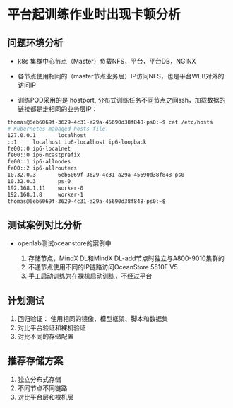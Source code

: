 平台起训练作业时出现卡顿分析
=============================================================


问题环境分析
-------------------------------------------------------------

* k8s 集群中心节点（Master）负载NFS，平台，平台DB，NGINX

* 各节点使用相同的（master节点业务层）IP访问NFS，也是平台WEB对外的访问IP

* 训练POD采用的是 hostport, 分布式训练任务不同节点之间ssh，加载数据的链接都是走相同的业务层IP：

```bash
thomas@6eb6069f-3629-4c31-a29a-45690d38f848-ps0:~$ cat /etc/hosts 
# Kubernetes-managed hosts file.
127.0.0.1       localhost
::1     localhost ip6-localhost ip6-loopback
fe00::0 ip6-localnet
fe00::0 ip6-mcastprefix
fe00::1 ip6-allnodes
fe00::2 ip6-allrouters
10.32.0.3       6eb6069f-3629-4c31-a29a-45690d38f848-ps0
10.32.0.3       ps-0
192.168.1.11    worker-0
192.168.1.8     worker-1
thomas@6eb6069f-3629-4c31-a29a-45690d38f848-ps0:~$ 
```

测试案例对比分析
------------------------------------------------------------

* openlab测试oceanstore的案例中

    1. 存储节点，MindX DL和MindX DL-add节点时独立与A800-9010集群的
    2. 不通节点使用不同的IP链路访问OceanStore 5510F V5
    3. 手工启动训练为在裸机启动训练，不经过平台



计划测试
------------------------------------------------------------
1. 回归验证： 使用相同的镜像，模型框架、脚本和数据集
2. 对比平台验证和裸机验证
3. 对比不同的存储配置

推荐存储方案
------------------------------------------------------------
1. 独立分布式存储
2. 不同节点不同链路
3. 对比平台层和裸机层